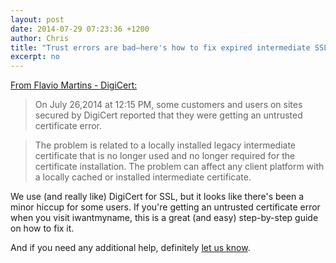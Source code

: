 ```yaml
---
layout: post
date: 2014-07-29 07:23:36 +1200
author: Chris
title: "Trust errors are bad—here's how to fix expired intermediate SSL certificate chains"
excerpt: no
---
```


[From Flavio Martins - DigiCert:](https://blog.digicert.com/expired-intermediate-certificate/)

> On July 26,2014 at 12:15 PM, some customers and users on sites secured by DigiCert reported that they were getting an untrusted certificate error.

> The problem is related to a locally installed legacy intermediate certificate that is no longer used and no longer required for the certificate installation. The problem can affect any client platform with a locally cached or installed intermediate certificate.

We use (and really like) DigiCert for SSL, but it looks like there's been a minor hiccup for some users. If you're getting an untrusted certificate error when you visit iwantmyname, this is a great (and easy) step-by-step guide on how to fix it.

And if you need any additional help, definitely [let us know](https://iwantmyname.com/support). 